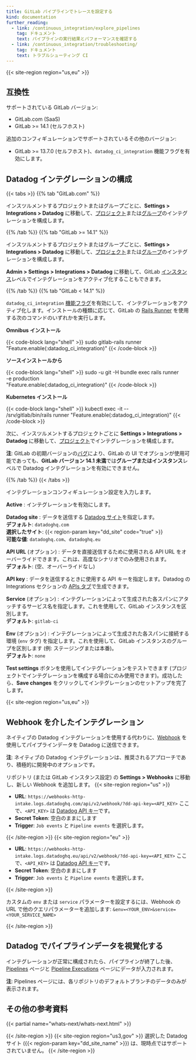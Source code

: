 ```yaml
---
title: GitLab パイプラインでトレースを設定する
kind: documentation
further_reading:
  - link: /continuous_integration/explore_pipelines
    tag: ドキュメント
    text: パイプラインの実行結果とパフォーマンスを確認する
  - link: /continuous_integration/troubleshooting/
    tag: ドキュメント
    text: トラブルシューティング CI
---
```

{{< site-region region="us,eu" >}}
## 互換性

サポートされている GitLab バージョン:
* GitLab.com (SaaS)
* GitLab >= 14.1 (セルフホスト)

追加のコンフィギュレーションでサポートされているその他のバージョン:
* GitLab >= 13.7.0 (セルフホスト)、`datadog_ci_integration` 機能フラグを有効にします。

## Datadog インテグレーションの構成

{{< tabs >}}
{{% tab "GitLab.com" %}}

インスツルメントするプロジェクトまたはグループごとに、**Settings > Integrations > Datadog** に移動して、[プロジェクト][1]または[グループ][2]のインテグレーションを構成します。

[1]: https://docs.gitlab.com/ee/user/admin_area/settings/project_integration_management.html#use-custom-settings-for-a-group-or-project-integration
[2]: https://docs.gitlab.com/ee/user/admin_area/settings/project_integration_management.html#manage-group-level-default-settings-for-a-project-integration
{{% /tab %}}
{{% tab "GitLab &gt;&equals; 14.1" %}}

インスツルメントするプロジェクトまたはグループごとに、**Settings > Integrations > Datadog** に移動して、[プロジェクト][1]または[グループ][2]のインテグレーションを構成します。

**Admin > Settings > Integrations > Datadog** に移動して、GitLab [インスタンス][3]レベルでインテグレーションをアクティブ化することもできます。

[1]: https://docs.gitlab.com/ee/user/admin_area/settings/project_integration_management.html#use-custom-settings-for-a-group-or-project-integration
[2]: https://docs.gitlab.com/ee/user/admin_area/settings/project_integration_management.html#manage-group-level-default-settings-for-a-project-integration
[3]: https://docs.gitlab.com/ee/user/admin_area/settings/project_integration_management.html#manage-instance-level-default-settings-for-a-project-integration
{{% /tab %}}
{{% tab "GitLab &lt; 14.1" %}}

`datadog_ci_integration` [機能フラグ][1]を有効にして、インテグレーションをアクティブ化します。インストールの種類に応じて、GitLab の [Rails Runner][2] を使用する次のコマンドのいずれかを実行します。

**Omnibus インストール**

{{< code-block lang="shell" >}}
sudo gitlab-rails runner "Feature.enable(:datadog_ci_integration)"
{{< /code-block >}}

**ソースインストールから**

{{< code-block lang="shell" >}}
sudo -u git -H bundle exec rails runner \
  -e production \
  "Feature.enable(:datadog_ci_integration)"
{{< /code-block >}}

**Kubernetes インストール**

{{< code-block lang="shell" >}}
kubectl exec -it <task-runner-pod-name> -- \
  /srv/gitlab/bin/rails runner "Feature.enable(:datadog_ci_integration)"
{{< /code-block >}}

次に、インスツルメントするプロジェクトごとに **Settings > Integrations > Datadog** に移動して、[プロジェクト][3]でインテグレーションを構成します。

<div class="alert alert-warning"><strong>注</strong>: GitLab の初期バージョンの<a href="https://gitlab.com/gitlab-org/gitlab/-/issues/335218">バグ</a>により、GitLab の UI でオプションが使用可能であっても、<strong>GitLab バージョン 14.1 未満</strong>では<strong>グループまたはインスタンス</strong>レベルで Datadog インテグレーションを有効にできません。</div>

[1]: https://docs.gitlab.com/ee/administration/feature_flags.html
[2]: https://docs.gitlab.com/ee/administration/operations/rails_console.html#using-the-rails-runner
[3]: https://docs.gitlab.com/ee/user/admin_area/settings/project_integration_management.html#use-custom-settings-for-a-group-or-project-integration
{{% /tab %}}
{{< /tabs >}}

インテグレーションコンフィギュレーション設定を入力します。

**Active**
: インテグレーションを有効にします。

**Datadog site**
: データを送信する [Datadog サイト][1]を指定します。<br/>
**デフォルト**: `datadoghq.com`<br/>
**選択したサイト**: {{< region-param key="dd_site" code="true" >}}<br/>
**可能な値**: `datadoghq.com`、`datadoghq.eu`

**API URL** (オプション)
: データを直接送信するために使用される API URL をオーバーライドできます。これは、高度なシナリオでのみ使用されます。<br/>
**デフォルト**: (空、オーバーライドなし)

**API key**
: データを送信するときに使用する API キーを指定します。Datadog の Integrations セクションの [APIs タブ][2]で生成できます。

**Service** (オプション)
: インテグレーションによって生成された各スパンにアタッチするサービス名を指定します。これを使用して、GitLab インスタンスを区別します。<br/>
**デフォルト**: `gitlab-ci`

**Env** (オプション)
: インテグレーションによって生成された各スパンに接続する環境 (`env` タグ) を指定します。これを使用して、GitLab インスタンスのグループを区別します (例: ステージングまたは本番)。<br/>
**デフォルト**: `none`

**Test settings** ボタンを使用してインテグレーションをテストできます (プロジェクトでインテグレーションを構成する場合にのみ使用できます)。成功したら、**Save changes** をクリックしてインテグレーションのセットアップを完了します。

{{< site-region region="us,eu" >}}
## Webhook を介したインテグレーション

ネイティブの Datadog インテグレーションを使用する代わりに、[Webhook][1] を使用してパイプラインデータを Datadog に送信できます。

<div class="alert alert-info"><strong>注</strong>: ネイティブの Datadog インテグレーションは、推奨されるアプローチであり、積極的に開発中のオプションです。</div>

リポジトリ (または GitLab インスタンス設定) の **Settings > Webhooks** に移動し、新しい Webhook を追加します。
{{< site-region region="us" >}}
* **URL**: `https://webhooks-http-intake.logs.datadoghq.com/api/v2/webhook/?dd-api-key=<API_KEY>` ここで、`<API_KEY>` は [Datadog API キー][1]です。
* **Secret Token**: 空白のままにします
* **Trigger**: `Job events` と `Pipeline events` を選択します。

[1]: https://app.datadoghq.com/account/settings#api
{{< /site-region >}}
{{< site-region region="eu" >}}
* **URL**: `https://webhooks-http-intake.logs.datadoghq.eu/api/v2/webhook/?dd-api-key=<API_KEY>` ここで、`<API_KEY>` は [Datadog API キー][1]です。
* **Secret Token**: 空白のままにします
* **Trigger**: `Job events` と `Pipeline events` を選択します。

[1]: https://app.datadoghq.com/account/settings#api
{{< /site-region >}}

カスタムの `env` または `service` パラメーターを設定するには、Webhook の URL で他のクエリパラメーターを追加します: `&env=<YOUR_ENV>&service=<YOUR_SERVICE_NAME>`

[1]: https://docs.gitlab.com/ee/user/project/integrations/webhooks.html
{{< /site-region >}}

## Datadog でパイプラインデータを視覚化する

インテグレーションが正常に構成されたら、パイプラインが終了した後、[Pipelines][4] ページと [Pipeline Executions][5] ページにデータが入力されます。

**注**: Pipelines ページには、各リポジトリのデフォルトブランチのデータのみが表示されます。


## その他の参考資料

{{< partial name="whats-next/whats-next.html" >}}

[1]: /ja/getting_started/site/
[2]: https://app.datadoghq.com/account/settings#api
[3]: https://docs.gitlab.com/ee/user/project/integrations/webhooks.html
[4]: https://app.datadoghq.com/ci/pipelines
[5]: https://app.datadoghq.com/ci/pipeline-executions
{{< /site-region >}}
{{< site-region region="us3,gov" >}}
選択した Datadog サイト ({{< region-param key="dd_site_name" >}}) は、現時点ではサポートされていません。
{{< /site-region >}}